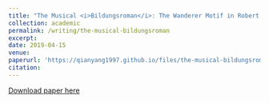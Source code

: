 ```yaml
---
title: "The Musical <i>Bildungsroman</i>: The Wanderer Motif in Robert Schumann's Piano Compositions"
collection: academic
permalink: /writing/the-musical-bildungsroman
excerpt: 
date: 2019-04-15
venue: 
paperurl: 'https://qianyang1997.github.io/files/the-musical-bildungsroman.pdf'
citation: 
---
```


[Download paper here](https://qianyang1997.github.io/files/the-musical-bildungsroman.pdf)

